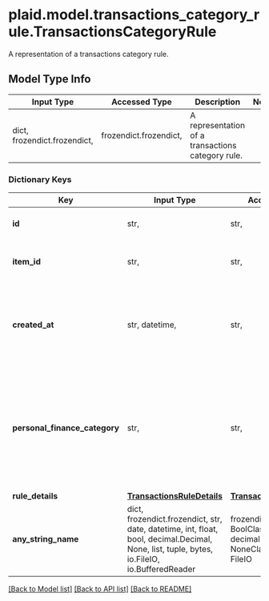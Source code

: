 # plaid.model.transactions_category_rule.TransactionsCategoryRule

A representation of a transactions category rule.

## Model Type Info
Input Type | Accessed Type | Description | Notes
------------ | ------------- | ------------- | -------------
dict, frozendict.frozendict,  | frozendict.frozendict,  | A representation of a transactions category rule. | 

### Dictionary Keys
Key | Input Type | Accessed Type | Description | Notes
------------ | ------------- | ------------- | ------------- | -------------
**id** | str,  | str,  | A unique identifier of the rule created | [optional] 
**item_id** | str,  | str,  | A unique identifier of the Item the rule was created for. | [optional] 
**created_at** | str, datetime,  | str,  | Date and time when a rule was created in [ISO 8601](https://wikipedia.org/wiki/ISO_8601) format ( &#x60;YYYY-MM-DDTHH:mm:ssZ&#x60; ).  | [optional] value must conform to RFC-3339 date-time
**personal_finance_category** | str,  | str,  | Personal finance category unique identifier.  In the personal finance category taxonomy, this field is represented by the detailed category field.  | [optional] 
**rule_details** | [**TransactionsRuleDetails**](TransactionsRuleDetails.md) | [**TransactionsRuleDetails**](TransactionsRuleDetails.md) |  | [optional] 
**any_string_name** | dict, frozendict.frozendict, str, date, datetime, int, float, bool, decimal.Decimal, None, list, tuple, bytes, io.FileIO, io.BufferedReader | frozendict.frozendict, str, BoolClass, decimal.Decimal, NoneClass, tuple, bytes, FileIO | any string name can be used but the value must be the correct type | [optional]

[[Back to Model list]](../../README.md#documentation-for-models) [[Back to API list]](../../README.md#documentation-for-api-endpoints) [[Back to README]](../../README.md)

